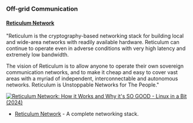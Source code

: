 <h3>Off-grid Communication</h3>

<h4><a href="https://reticulum.network/">Reticulum Network</a></h4>

<p>"Reticulum is the cryptography-based networking stack for building local and wide-area networks with readily available hardware. Reticulum can continue to operate even in adverse conditions with very high latency and extremely low bandwidth.</p>

<p>The vision of Reticulum is to allow anyone to operate their own sovereign communication networks, and to make it cheap and easy to cover vast areas with a myriad of independent, interconnectable and autonomous networks. Reticulum is Unstoppable Networks for The People."</p>

<a href="https://youtu.be/q8ltLt5SK6A">
  <img src="https://markdown-videos-api.jorgenkh.no/url?url=https%3A%2F%2Fyoutu.be%2Fq8ltLt5SK6A" alt="Reticulum Network: How it Works and Why it's SO GOOD - Linux in a Bit (2024)" title="Reticulum Network: How it Works and Why it's SO GOOD - Linux in a Bit (2024)"/>
</a>

<ul>
<li><a href="https://reticulum.network">Reticulum Network</a> - A complete networking stack.</li>
</ul>
